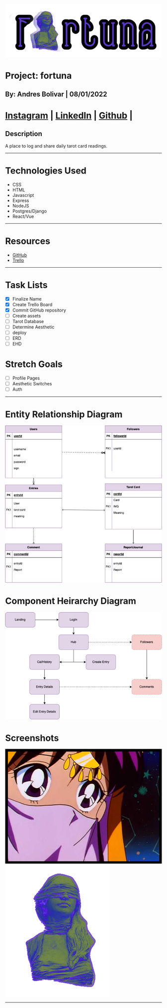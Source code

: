 ![Image](/assets/fortunalolgoedit.png)

# Project: fortuna
## By: Andres Bolivar | 08/01/2022
[Instagram](http://www.instagram.com/dredose) | [LinkedIn](http://www.linkedin.com/in/drebolivar) | [Github](http://www.github.com/drebolivar) |
===
## Description
 A place to log and share daily tarot card readings.


---
# Technologies Used
- CSS
- HTML
- Javascript
- Express
- NodeJS
- Postgres/Django
- React/Vue

---

# Resources

- [GitHub](https://github.com/drebolivar/fortuna)
- [Trello](https://trello.com/b/2tMKDJpv/fortuna)

---

# Task Lists
- [x] Finalize Name
- [x] Create Trello Board
- [x] Commit GitHub repository
- [ ] Create assets
- [ ] Tarot Database
- [ ] Determine Aesthetic
- [ ] deploy
- [ ] ERD
- [ ] EHD

# Stretch Goals

- [ ] Profile Pages
- [ ] Aesthetic Switches
- [ ] Auth

---
# Entity Relationship Diagram
![Image](assets/fortunaERD.png)

# Component Heirarchy Diagram
![Image](assets/fortunaCHD.png)

# Screenshots

![Image](assets/fortunalogin.png)
![Image](assets/vwavegoddess2.png)

---
